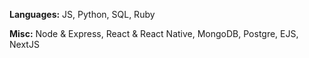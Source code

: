 <b>Languages:</b> JS, Python, SQL, Ruby

<b>Misc:</b> Node & Express, React & React Native, MongoDB, Postgre, EJS, NextJS
